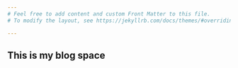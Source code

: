 ```yaml
---
# Feel free to add content and custom Front Matter to this file.
# To modify the layout, see https://jekyllrb.com/docs/themes/#overriding-theme-defaults

---
```

## This is my blog space 